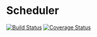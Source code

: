 # Scheduler


[![Build Status](https://travis-ci.org/gilangsuleman/Scheduler.svg?branch=master)](https://travis-ci.org/gilangsuleman/Scheduler)
[![Coverage Status](https://coveralls.io/repos/github/gilangsuleman/Scheduler/badge.svg?branch=master)](https://coveralls.io/github/gilangsuleman/Scheduler?branch=master)
